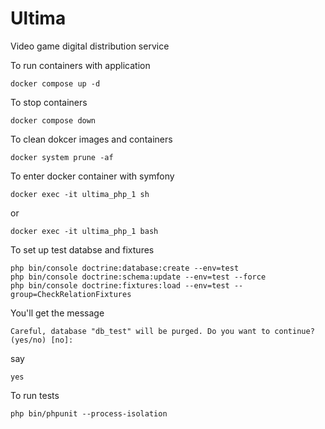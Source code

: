 # Ultima
Video game digital distribution service

To run containers with application
~~~shell
docker compose up -d
~~~

To stop containers
~~~shell
docker compose down
~~~

To clean dokcer images and containers
~~~shell
docker system prune -af
~~~

To enter docker container with symfony
~~~shell
docker exec -it ultima_php_1 sh
~~~
or
~~~shell
docker exec -it ultima_php_1 bash
~~~

To set up test databse and fixtures
~~~shell
php bin/console doctrine:database:create --env=test
php bin/console doctrine:schema:update --env=test --force
php bin/console doctrine:fixtures:load --env=test --group=CheckRelationFixtures
~~~

You'll get the message
~~~shell
Careful, database "db_test" will be purged. Do you want to continue? (yes/no) [no]:
~~~
say
~~~shell
yes
~~~

To run tests
~~~shell
php bin/phpunit --process-isolation
~~~
